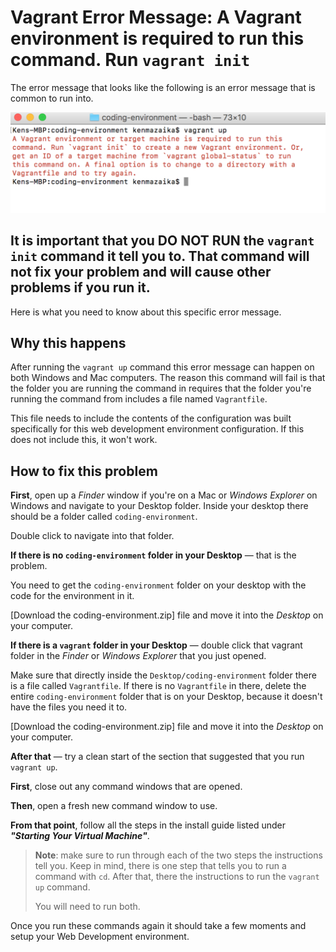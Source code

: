 # Vagrant Error Message: A Vagrant environment is required to run this command. Run `vagrant init`

The error message that looks like the following is an error message that is common to run into.

![vagrant-init](/images/vagrant-init.png)

## It is important that you **DO NOT RUN** the `vagrant init` command it tell you to.  That command will not fix your problem and will cause other problems if you run it.

Here is what you need to know about this specific error message.

## Why this happens

After running the `vagrant up` command this error message can happen on both Windows and Mac computers.  The reason this command will fail is that the folder you are running the command in requires that the folder you're running the command from includes a file named `Vagrantfile`.

This file needs to include the contents of the configuration was built specifically for this web development environment configuration.  If this does not include this, it won't work.

## How to fix this problem

**First**, open up a _Finder_ window if you're on a Mac or _Windows Explorer_ on Windows and navigate to your Desktop folder.  Inside your desktop there should be a folder called `coding-environment`.  

Double click to navigate into that folder.

**If there is no `coding-environment` folder in your Desktop** — that is the problem.

You need to get the `coding-environment` folder on your desktop with the code for the environment in it.  

[Download the coding-environment.zip] file and move it into the _Desktop_ on your computer.

**If there is a `vagrant` folder in your Desktop** — double click that vagrant folder in the _Finder_ or _Windows Explorer_ that you just opened.  

Make sure that directly inside the `Desktop/coding-environment` folder there is a file called `Vagrantfile`.  If there is no `Vagrantfile` in there, delete the entire `coding-environment` folder that is on your Desktop, because it doesn't have the files you need it to.  

[Download the coding-environment.zip] file and move it into the _Desktop_ on your computer.


**After that** — try a clean start of the section that suggested that you run `vagrant up`.  

**First**, close out any command windows that are opened.  

**Then**, open a fresh new command window to use.  

**From that point**, follow all the steps in the install guide listed under **_"Starting Your Virtual Machine"_**.  

> **Note**: make sure to run through each of the two steps the instructions tell you.  Keep in mind, there is one step that tells you to run a command with `cd`.  After that, there the instructions to run the `vagrant up` command.
>
> You will need to run both.

Once you run these commands again it should take a few moments and setup your Web Development environment.